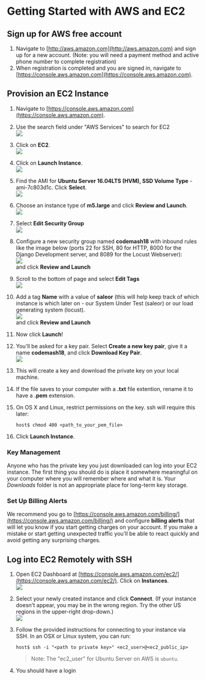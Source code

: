 # Getting Started with AWS and EC2

## Sign up for AWS free account

1. Navigate to [http://aws.amazon.com](http://aws.amazon.com) and sign up for a new account. (Note: you will need a payment method and active phone number to complete registration)
2. When registration is completed and you are signed in, navigate to [https://console.aws.amazon.com](https://console.aws.amazon.com).


## Provision an EC2 Instance

1. Navigate to [https://console.aws.amazon.com](https://console.aws.amazon.com).
1. Use the search field under "AWS Services" to search for EC2 
<br/>![](screenshots/aws_serivices_search.png)
2. Click on **EC2**.
<br/>![](screenshots/aws_search_ec2.png)
3. Click on **Launch Instance**.
<br/>![](screenshots/launch_instance.png)
4. Find the AMI for **Ubuntu Server 16.04LTS (HVM), SSD Volume Type** - ami-7c803d1c. Click **Select**.
<br/>![](screenshots/select_ubuntu.png)
5. Choose an instance type of **m5.large** and click **Review and Launch**.
<br/>![](screenshots/select_instance_type.png)
5. Select **Edit Security Group**
<br/>![](screenshots/edit_security_groups.png)
5. Configure a new security group named **codemash18** with inbound rules like the image below (ports 22 for SSH, 80 for HTTP, 8000 for the Django Development server, and 8089 for the Locust Webserver):
<br/>![](screenshots/configure_security_group.png)
<br/> and click **Review and Launch**
5. Scroll to the bottom of page and select **Edit Tags**
<br/>![](screenshots/select_edit_tags.png)
5. Add a tag **Name** with a value of **saleor** (this will help keep track of which instance is which later on - our System Under Test (saleor) or our load generating system (locust).
<br/>![](screenshots/add_name_tag.png)
<br/> and click **Review and Launch**
5. Now click **Launch**!
6. You'll be asked for a key pair. Select **Create a new key pair**, give it a name **codemash18**, and click **Download Key Pair**.
<br/>![](screenshots/create_key_and_download.png)
7. This will create a key and download the private key on your local machine.
8. If the file saves to your computer with a **.txt** file extention, rename it to have a **.pem** extension.
9. On OS X and Linux, restrict permissions on the key. ssh will require this later:

    ```
    host$ chmod 400 <path_to_your_pem_file>
    ```

10. Click **Launch Instance**.

### Key Management
Anyone who has the private key you just downloaded can log into your EC2 instance. The first thing you should do is place it somewhere meaningful on your computer where you will remember where and what it is. Your *Downloads* folder is not an appropriate place for long-term key storage. 

### Set Up Billing Alerts

We recommend you go to [https://console.aws.amazon.com/billing/](https://console.aws.amazon.com/billing/) and configure **billing alerts** that will let you know if you start getting charges on your account. If you make a mistake or start getting unexpected traffic you'll be able to react quickly and avoid getting any surprising charges.

## Log into EC2 Remotely with SSH

1. Open EC2 Dashboard at [https://console.aws.amazon.com/ec2/](https://console.aws.amazon.com/ec2/). Click on **Instances**.
<br/>![](screenshots/5_instance.png)
2. Select your newly created instance and click **Connect**. (If your instance doesn't appear, you may be in the wrong region. Try the other US regions in the upper-right drop-down.)
<br/>![](screenshots/6_connect.png)
3. Follow the provided instructions for connecting to your instance via SSH. In an OSX or Linux system, you can run:

    ```
    host$ ssh -i "<path to private key>" <ec2_user>@<ec2_public_ip>
    ```

    > Note: The "ec2_user" for Ubuntu Server on AWS is ```ubuntu```.
4. You should have a login
